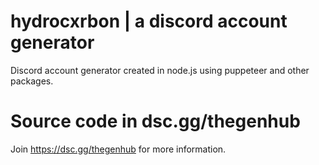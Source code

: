 # hydrocxrbon | a discord account generator
Discord account generator created in node.js using puppeteer and other packages.

# Source code in dsc.gg/thegenhub 
Join https://dsc.gg/thegenhub for more information.
